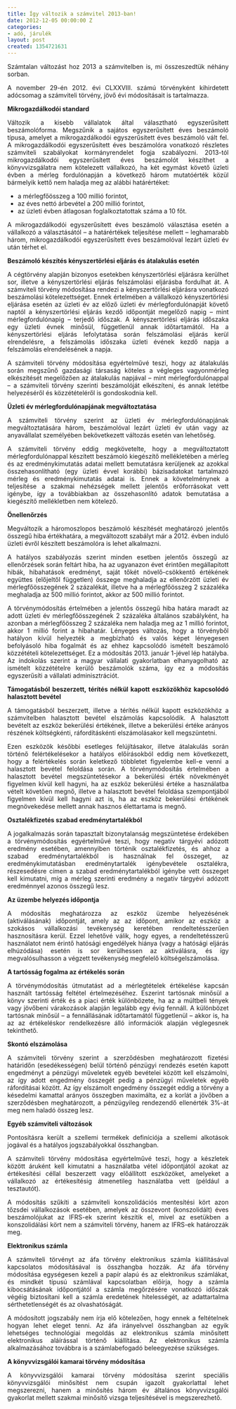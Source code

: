 ```yaml
---
title: Így változik a számvitel 2013-ban!
date: 2012-12-05 00:00:00 Z
categories:
- adó, járulék
layout: post
created: 1354721631
---
```


<p style="text-align: justify;">Számtalan változást hoz 2013 a számvitelben is, mi összeszedtük néhány sorban.</p><p style="text-align: justify;">A november 29-én 2012. évi CLXXVIII. számú törvényként kihirdetett adócsomag a számviteli törvény, jövő évi módosításait is tartalmazza.</p><p style="text-align: justify;"><strong>Mikrogazdálkodói standard</strong></p><p style="text-align: justify;">Változik a kisebb vállalatok által választható egyszerűsített beszámolóforma. Megszűnik a sajátos egyszerűsített éves beszámoló típusa, amelyet a mikrogazdálkodói egyszerűsített éves beszámoló vált fel. A mikrogazdálkodói egyszerűsített éves beszámolóra vonatkozó részletes számviteli szabályokat kormányrendelet fogja szabályozni. 2013-tól mikrogazdálkodói egyszerűsített éves beszámolót készíthet a könyvvizsgálatra nem kötelezett vállalkozó, ha két egymást követő üzleti évben a mérleg fordulónapján a következő három mutatóérték közül bármelyik kettő nem haladja meg az alábbi határértéket:</p><ul style="text-align: justify;"><li>a mérlegfőösszeg a 100 millió forintot,</li><li>az éves nettó árbevétel a 200 millió forintot,</li><li>az üzleti évben átlagosan foglalkoztatottak száma a 10 főt.</li></ul><p style="text-align: justify;">A mikrogazdálkodói egyszerűsített éves beszámoló választása esetén a vállalkozó a választásától – a határértékek teljesítése mellett – leghamarabb három, mikrogazdálkodói egyszerűsített éves beszámolóval lezárt üzleti év után térhet el.</p><p style="text-align: justify;"><strong>Beszámoló készítés kényszertörlési eljárás és átalakulás esetén</strong></p><p style="text-align: justify;">A cégtörvény alapján bizonyos esetekben kényszertörlési eljárásra kerülhet sor, illetve a kényszertörlési eljárás felszámolási eljárásba fordulhat át. A számviteli törvény módosítása rendezi a kényszertörlési eljárásra vonatkozó beszámolási kötelezettséget. Ennek értelmében a vállalkozó kényszertörlési eljárása esetén az üzleti év az előző üzleti év mérlegfordulónapját követő naptól a kényszertörlési eljárás kezdő időpontját megelőző napig – mint mérlegfordulónapig – terjedő időszak. A kényszertörlési eljárás időszaka egy üzleti évnek minősül, függetlenül annak időtartamától. Ha a kényszertörlési eljárás lefolytatása során felszámolási eljárás kerül elrendelésre, a felszámolás időszaka üzleti évének kezdő napja a felszámolás elrendelésének a napja.</p><p style="text-align: justify;">A számviteli törvény módosítása egyértelművé teszi, hogy az átalakulás során megszűnő gazdasági társaság köteles a végleges vagyonmérleg elkészítését megelőzően az átalakulás napjával – mint mérlegfordulónappal – a számviteli törvény szerinti beszámolóját elkészíteni, és annak letétbe helyezéséről és közzétételéről is gondoskodnia kell.</p><p style="text-align: justify;"><strong>Üzleti év mérlegfordulónapjának megváltoztatása</strong></p><p style="text-align: justify;">A számviteli törvény szerint az üzleti év mérlegfordulónapjának megváltoztatására három, beszámolóval lezárt üzleti év után vagy az anyavállalat személyében bekövetkezett változás esetén van lehetőség.</p><p style="text-align: justify;">A számviteli törvény eddig megkövetelte, hogy a megváltoztatott mérlegfordulónappal készített beszámoló kiegészítő mellékletében a mérleg és az eredménykimutatás adatai mellett bemutatásra kerüljenek az azokkal összehasonlítható (egy üzleti évvel korábbi) bázisadatokat tartalmazó mérleg és eredménykimutatás adatai is. Ennek a követelménynek a teljesítése a szakmai nehézségek mellett jelentős erőforrásokat vett igénybe, így a továbbiakban az összehasonlító adatok bemutatása a kiegészítő mellékletben nem kötelező.</p><p style="text-align: justify;"><strong>Önellenőrzés</strong></p><p style="text-align: justify;">Megváltozik a háromoszlopos beszámoló készítését meghatározó jelentős összegű hiba értékhatára, a megváltozott szabályt már a 2012. évben induló üzleti évről készített beszámolóra is lehet alkalmazni.</p><p style="text-align: justify;">A hatályos szabályozás szerint minden esetben jelentős összegű az ellenőrzések során feltárt hiba, ha az ugyanazon évet érintően megállapított hibák, hibahatások eredményt, saját tőkét növelő-csökkentő értékének együttes (előjeltől független) összege meghaladja az ellenőrzött üzleti év mérlegfőösszegének 2 százalékát, illetve ha a mérlegfőösszeg 2 százaléka meghaladja az 500 millió forintot, akkor az 500 millió forintot.</p><p style="text-align: justify;">A törvénymódosítás értelmében a jelentős összegű hiba határa maradt az adott üzleti év mérlegfőösszegének 2 százaléka általános szabályként, ha azonban a mérlegfőösszeg 2 százaléka nem haladja meg az 1 millió forintot, akkor 1 millió forint a hibahatár. Lényeges változás, hogy a törvényből hatályon kívül helyezték a megbízható és valós képet lényegesen befolyásoló hiba fogalmát és az ehhez kapcsolódó ismételt beszámoló közzétételi kötelezettséget. Ez a módosítás 2013. január 1-jével lép hatályba. Az indokolás szerint a magyar vállalati gyakorlatban elhanyagolható az ismételt közzétételre kerülő beszámolók száma, így ez a módosítás egyszerűsíti a vállalati adminisztrációt.</p><p style="text-align: justify;"><strong>Támogatásból beszerzett, térítés nélkül kapott eszközökhöz kapcsolódó halasztott bevétel</strong></p><p style="text-align: justify;">A támogatásból beszerzett, illetve a térítés nélkül kapott eszközökhöz a számvitelben halasztott bevétel elszámolás kapcsolódik. A halasztott bevételt az eszköz bekerülési értékének, illetve a bekerülési értéke arányos részének költségkénti, ráfordításkénti elszámolásakor kell megszüntetni.</p><p style="text-align: justify;">Ezen eszközök későbbi esetleges felújításakor, illetve átalakulás során történő felértékelésekor a hatályos előírásokból eddig nem következett, hogy a felértékelés során keletkező többletet figyelembe kell-e venni a halasztott bevétel feloldása során. A törvénymódosítás értelmében a halasztott bevétel megszüntetésekor a bekerülési érték növekményét figyelmen kívül kell hagyni, ha az eszköz bekerülési értéke a használatba vételt követően megnő, illetve a halasztott bevétel feloldása szempontjából figyelmen kívül kell hagyni azt is, ha az eszköz bekerülési értékének megnövekedése mellett annak hasznos élettartama is megnő.</p><p style="text-align: justify;"><strong>Osztalékfizetés szabad eredménytartalékból</strong></p><p style="text-align: justify;">A jogalkalmazás során tapasztalt bizonytalanság megszüntetése érdekében a törvénymódosítás egyértelművé teszi, hogy negatív tárgyévi adózott eredmény esetében, amennyiben történik osztalékfizetés, és ahhoz a szabad eredménytartalékból is használnak fel összeget, az eredménykimutatásban eredménytartalék igénybevétele osztalékra, részesedésre címen a szabad eredménytartalékból igénybe vett összeget kell kimutatni, míg a mérleg szerinti eredmény a negatív tárgyévi adózott eredménnyel azonos összegű lesz.</p><p style="text-align: justify;"><strong>Az üzembe helyezés időpontja</strong></p><p style="text-align: justify;">A módosítás meghatározza az eszköz üzembe helyezésének (aktiválásának) időpontját, amely az az időpont, amikor az eszköz a szokásos vállalkozási tevékenység keretében rendeltetésszerűen hasznosításra kerül. Ezzel lehetővé válik, hogy egyes, a rendeltetésszerű használatot nem érintő hatósági engedélyek hiánya (vagy a hatósági eljárás elhúzódása) esetén is sor kerülhessen az aktiválásra, és így megvalósulhasson a végzett tevékenység megfelelő költségelszámolása.</p><p style="text-align: justify;"><strong>A tartósság fogalma az értékelés során</strong></p><p style="text-align: justify;">A törvénymódosítás útmutatást ad a mérlegtételek értékelése kapcsán használt tartósság feltétel értelmezéséhez. Eszerint tartósnak minősül a könyv szerinti érték és a piaci érték különbözete, ha az a múltbeli tények vagy jövőbeni várakozások alapján legalább egy évig fennáll. A különbözet tartósnak minősül – a fennállásának időtartamától függetlenül – akkor is, ha az az értékeléskor rendelkezésre álló információk alapján véglegesnek tekinthető.</p><p style="text-align: justify;"><strong>Skontó elszámolása</strong></p><p style="text-align: justify;">A számviteli törvény szerint a szerződésben meghatározott fizetési határidőn (esedékességen) belül történő pénzügyi rendezés esetén kapott engedményt a pénzügyi műveletek egyéb bevételei között kell elszámolni, az így adott engedmény összegét pedig a pénzügyi műveletek egyéb ráfordításai között. Az így elszámolt engedmény összegét eddig a törvény a késedelmi kamattal arányos összegben maximálta, ez a korlát a jövőben a szerződésben meghatározott, a pénzügyileg rendezendő ellenérték 3%-át meg nem haladó összeg lesz.</p><p style="text-align: justify;"><strong>Egyéb számviteli változások</strong></p><p style="text-align: justify;">Pontosításra került a szellemi termékek definíciója a szellemi alkotások jogával és a hatályos jogszabályokkal összhangban.</p><p style="text-align: justify;">A számviteli törvény módosítása egyértelművé teszi, hogy a készletek között áruként kell kimutatni a használatba vétel időpontjától azokat az értékesítési céllal beszerzett vagy előállított eszközöket, amelyeket a vállalkozó az értékesítésig átmenetileg használatba vett (például a tesztautót).</p><p style="text-align: justify;">A módosítás szűkíti a számviteli konszolidációs mentesítési kört azon tőzsdei vállalkozások esetében, amelyek az összevont (konszolidált) éves beszámolójukat az IFRS-ek szerint készítik el, mivel az esetükben a konszolidálási kört nem a számviteli törvény, hanem az IFRS-ek határozzák meg.</p><p style="text-align: justify;"><strong>Elektronikus számla</strong></p><p style="text-align: justify;">A számviteli törvényt az áfa törvény elektronikus számla kiállításával kapcsolatos módosításával is összhangba hozzák. Az áfa törvény módosítása egységesen kezeli a papír alapú és az elektronikus számlákat, és mindkét típusú számlával kapcsolatban előírja, hogy a számla kibocsátásának időpontjától a számla megőrzésére vonatkozó időszak végéig biztosítani kell a számla eredetének hitelességét, az adattartalma sérthetetlenségét és az olvashatóságát.</p><p style="text-align: justify;">A módosított jogszabály nem írja elő kötelezően, hogy ennek a feltételnek hogyan lehet eleget tenni. Az áfa irányelvvel összhangban az egyik lehetséges technológiai megoldás az elektronikus számla minősített elektronikus aláírással történő kiállítása. Az elektronikus számla alkalmazásához továbbra is a számlabefogadó beleegyezése szükséges.</p><p style="text-align: justify;"><strong>A könyvvizsgálói kamarai törvény módosítása</strong></p><p style="text-align: justify;">A könyvvizsgálói kamarai törvény módosítása szerint speciális könyvvizsgálói minősítést nem csupán igazolt gyakorlattal lehet megszerezni, hanem a minősítés három év általános könyvvizsgálói gyakorlat mellett szakmai minősítő vizsga teljesítésével is megszerezhető.</p>

